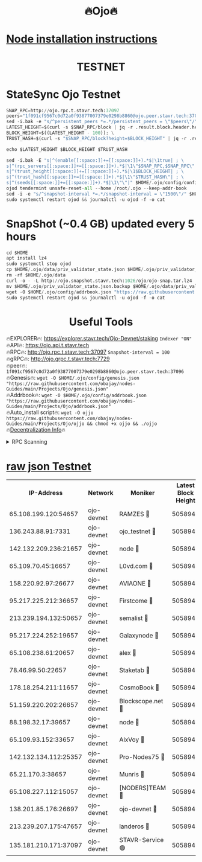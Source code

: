 <h1 align="center"> 🔥Ojo🔥</h1>

[Node installation instructions](https://github.com/obajay/nodes-Guides/tree/main/Projects/Ojo)
=

<h1 align="center"> TESTNET</h1>

# StateSync Ojo Testnet
```python
SNAP_RPC=http://ojo.rpc.t.stavr.tech:37097
peers="1f091cf9567c0d72a0f93877007379e0298b8860@ojo.peer.stavr.tech:37096"
sed -i.bak -e "s/^persistent_peers *=.*/persistent_peers = \"$peers\"/" $HOME/.ojo/config/config.toml
LATEST_HEIGHT=$(curl -s $SNAP_RPC/block | jq -r .result.block.header.height); \
BLOCK_HEIGHT=$((LATEST_HEIGHT - 100)); \
TRUST_HASH=$(curl -s "$SNAP_RPC/block?height=$BLOCK_HEIGHT" | jq -r .result.block_id.hash)

echo $LATEST_HEIGHT $BLOCK_HEIGHT $TRUST_HASH

sed -i.bak -E "s|^(enable[[:space:]]+=[[:space:]]+).*$|\1true| ; \
s|^(rpc_servers[[:space:]]+=[[:space:]]+).*$|\1\"$SNAP_RPC,$SNAP_RPC\"| ; \
s|^(trust_height[[:space:]]+=[[:space:]]+).*$|\1$BLOCK_HEIGHT| ; \
s|^(trust_hash[[:space:]]+=[[:space:]]+).*$|\1\"$TRUST_HASH\"| ; \
s|^(seeds[[:space:]]+=[[:space:]]+).*$|\1\"\"|" $HOME/.ojo/config/config.toml
ojod tendermint unsafe-reset-all --home /root/.ojo --keep-addr-book
sed -i -e "s/^snapshot-interval *=.*/snapshot-interval = \"1500\"/" $HOME/.ojo/config/app.toml
sudo systemctl restart ojod && journalctl -u ojod -f -o cat
```
# SnapShot (~0.4 GB) updated every 5 hours
```python
cd $HOME
apt install lz4
sudo systemctl stop ojod
cp $HOME/.ojo/data/priv_validator_state.json $HOME/.ojo/priv_validator_state.json.backup
rm -rf $HOME/.ojo/data
curl -o - -L http://ojo.snapshot.stavr.tech:1026/ojo/ojo-snap.tar.lz4 | lz4 -c -d - | tar -x -C $HOME/.ojo --strip-components 2
mv $HOME/.ojo/priv_validator_state.json.backup $HOME/.ojo/data/priv_validator_state.json
wget -O $HOME/.ojo/config/addrbook.json "https://raw.githubusercontent.com/obajay/nodes-Guides/main/Projects/Ojo/addrbook.json"
sudo systemctl restart ojod && journalctl -u ojod -f -o cat
```
 <h1 align="center"> Useful Tools</h1>

🔥EXPLORER🔥:        https://explorer.stavr.tech/Ojo-Devnet/staking        `Indexer "ON"` \
🔥API🔥:                     https://ojo.api.t.stavr.tech \
🔥RPC🔥:                    http://ojo.rpc.t.stavr.tech:37097              `Snapshot-interval = 100` \
🔥gRPC🔥:                  http://ojo.grpc.t.stavr.tech:7729 \
🔥peer🔥:                   `1f091cf9567c0d72a0f93877007379e0298b8860@ojo.peer.stavr.tech:37096` \
🔥Genesis🔥:    ```wget -O $HOME/.ojo/config/genesis.json "https://raw.githubusercontent.com/obajay/nodes-Guides/main/Projects/Ojo/genesis.json"``` \
🔥Addrbook🔥:    ```wget -O $HOME/.ojo/config/addrbook.json "https://raw.githubusercontent.com/obajay/nodes-Guides/main/Projects/Ojo/addrbook.json"``` \
🔥Auto_install script🔥: ```wget -O ojjo https://raw.githubusercontent.com/obajay/nodes-Guides/main/Projects/Ojo/ojjo && chmod +x ojjo && ./ojjo``` \
🔥[Decentralization Info](https://github.com/obajay/StateSync-snapshots/tree/main/Projects/Ojo/Decentralization)🔥



<details>
<summary>RPC Scanning</summary>

<h2 align="center"> We scan nodes in real time every 4 hours. And we provide the final result of RPC endpoints.
We cannot influence the operation of these nodes in any way. </h2>


```python
If Voting Power is higher than 0 --> then the Node is a validator of the network and may be subject to attack and be a potential threat to the chain.
```
```python
We marked such validators with a red symbol
```

</details>

[raw json Testnet](https://rpc-check.ojot.stavr.tech/ojot/rpc-ojot-result.json)
=


<table><tr><th>IP-Address</th><th>Network</th><th>Moniker</th><th>Latest Block Height</th><th>Earliest Block Height</th><th>Catching Up</th><th>Tx Index</th><th>Voting Power</th><th>Scan Time</th></tr><tr><td>65.108.199.120:54657</td><td>ojo-devnet</td><td>RAMZES 🔴</td><td>5058941</td><td>306156</td><td>False</td><td>on</td><td>15420</td><td>2024-01-21T00:58:03.790759609UTC</td></tr><tr><td>136.243.88.91:7331</td><td>ojo-devnet</td><td>ojo_testnet 🔴</td><td>5058942</td><td>308845</td><td>False</td><td>on</td><td>1000</td><td>2024-01-21T00:58:10.106825337UTC</td></tr><tr><td>142.132.209.236:21657</td><td>ojo-devnet</td><td>node 🔴</td><td>5058945</td><td>350001</td><td>False</td><td>on</td><td>1999</td><td>2024-01-21T00:58:26.004976553UTC</td></tr><tr><td>65.109.70.45:16657</td><td>ojo-devnet</td><td>L0vd.com 🔴</td><td>5058947</td><td>695918</td><td>False</td><td>off</td><td>998</td><td>2024-01-21T00:58:34.306681406UTC</td></tr><tr><td>158.220.92.97:26677</td><td>ojo-devnet</td><td>AVIAONE 🔴</td><td>5058944</td><td>2754001</td><td>False</td><td>on</td><td>19926</td><td>2024-01-21T00:58:20.717170534UTC</td></tr><tr><td>95.217.225.212:36657</td><td>ojo-devnet</td><td>Firstcome 🔴</td><td>5058942</td><td>2985946</td><td>False</td><td>on</td><td>13566</td><td>2024-01-21T00:58:09.849607027UTC</td></tr><tr><td>213.239.194.132:50657</td><td>ojo-devnet</td><td>semalist 🔴</td><td>5058941</td><td>3223522</td><td>False</td><td>on</td><td>21037</td><td>2024-01-21T00:58:04.100315011UTC</td></tr><tr><td>95.217.224.252:19657</td><td>ojo-devnet</td><td>Galaxynode 🔴</td><td>5058947</td><td>3685492</td><td>False</td><td>on</td><td>11888</td><td>2024-01-21T00:58:33.302151519UTC</td></tr><tr><td>65.108.238.61:20657</td><td>ojo-devnet</td><td>alex 🔴</td><td>5058941</td><td>4158001</td><td>False</td><td>on</td><td>11359</td><td>2024-01-21T00:58:03.436831080UTC</td></tr><tr><td>78.46.99.50:22657</td><td>ojo-devnet</td><td>Staketab 🔴</td><td>5058947</td><td>4254801</td><td>False</td><td>on</td><td>1276</td><td>2024-01-21T00:58:34.564487769UTC</td></tr><tr><td>178.18.254.211:11657</td><td>ojo-devnet</td><td>CosmoBook 🔴</td><td>5058946</td><td>4392001</td><td>False</td><td>off</td><td>1057</td><td>2024-01-21T00:58:28.386132095UTC</td></tr><tr><td>51.159.220.202:26657</td><td>ojo-devnet</td><td>Blockscope.net 🔴</td><td>5058941</td><td>4425001</td><td>False</td><td>on</td><td>1742</td><td>2024-01-21T00:58:03.094571213UTC</td></tr><tr><td>88.198.32.17:39657</td><td>ojo-devnet</td><td>node 🔴</td><td>5058946</td><td>4710001</td><td>False</td><td>on</td><td>87662</td><td>2024-01-21T00:58:28.621352436UTC</td></tr><tr><td>65.109.93.152:33657</td><td>ojo-devnet</td><td>AlxVoy 🔴</td><td>5058945</td><td>4943001</td><td>False</td><td>on</td><td>4491415</td><td>2024-01-21T00:58:25.724608875UTC</td></tr><tr><td>142.132.134.112:25357</td><td>ojo-devnet</td><td>Pro-Nodes75 🔴</td><td>5058942</td><td>4958942</td><td>False</td><td>on</td><td>24651</td><td>2024-01-21T00:58:07.117089181UTC</td></tr><tr><td>65.21.170.3:38657</td><td>ojo-devnet</td><td>Munris 🔴</td><td>5058942</td><td>4958942</td><td>False</td><td>off</td><td>20123</td><td>2024-01-21T00:58:09.485013942UTC</td></tr><tr><td>65.108.227.112:15057</td><td>ojo-devnet</td><td>[NODERS]TEAM 🔴</td><td>5058947</td><td>4958947</td><td>False</td><td>off</td><td>9999</td><td>2024-01-21T00:58:33.667914649UTC</td></tr><tr><td>138.201.85.176:26697</td><td>ojo-devnet</td><td>ojo-devnet 🔴</td><td>5058947</td><td>4958947</td><td>False</td><td>on</td><td>1000024000</td><td>2024-01-21T00:58:33.952035693UTC</td></tr><tr><td>213.239.207.175:47657</td><td>ojo-devnet</td><td>landeros 🔴</td><td>5058944</td><td>4967924</td><td>False</td><td>off</td><td>11083</td><td>2024-01-21T00:58:21.001043923UTC</td></tr><tr><td>135.181.210.171:37097</td><td>ojo-devnet</td><td>STAVR-Service 🟢</td><td>5058941</td><td>5056501</td><td>False</td><td>on</td><td>0</td><td>2024-01-21T00:58:04.785900766UTC</td></tr></table>
